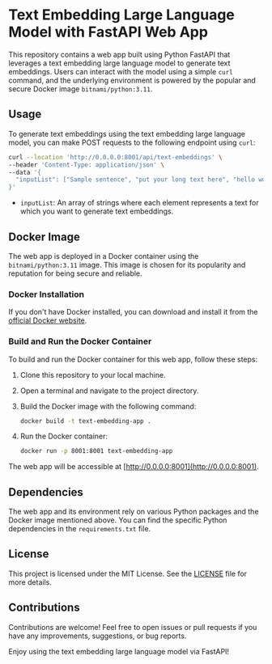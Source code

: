 # Text Embedding Large Language Model with FastAPI Web App

This repository contains a web app built using Python FastAPI that leverages a text embedding large language model to generate text embeddings. Users can interact with the model using a simple `curl` command, and the underlying environment is powered by the popular and secure Docker image `bitnami/python:3.11`.

## Usage

To generate text embeddings using the text embedding large language model, you can make POST requests to the following endpoint using `curl`:

```bash
curl --location 'http://0.0.0.0:8001/api/text-embeddings' \
--header 'Content-Type: application/json' \
--data '{
  "inputList": ["Sample sentence", "put your long text here", "hello world"]
}'
```

- `inputList`: An array of strings where each element represents a text for which you want to generate text embeddings.

## Docker Image

The web app is deployed in a Docker container using the `bitnami/python:3.11` image. This image is chosen for its popularity and reputation for being secure and reliable.

### Docker Installation

If you don't have Docker installed, you can download and install it from the [official Docker website](https://www.docker.com/get-started).

### Build and Run the Docker Container

To build and run the Docker container for this web app, follow these steps:

1. Clone this repository to your local machine.

2. Open a terminal and navigate to the project directory.

3. Build the Docker image with the following command:

   ```bash
   docker build -t text-embedding-app .
   ```

4. Run the Docker container:

   ```bash
   docker run -p 8001:8001 text-embedding-app
   ```

The web app will be accessible at [http://0.0.0.0:8001](http://0.0.0.0:8001).

## Dependencies

The web app and its environment rely on various Python packages and the Docker image mentioned above. You can find the specific Python dependencies in the `requirements.txt` file.

## License

This project is licensed under the MIT License. See the [LICENSE](LICENSE) file for more details.

## Contributions

Contributions are welcome! Feel free to open issues or pull requests if you have any improvements, suggestions, or bug reports.


Enjoy using the text embedding large language model via FastAPI!